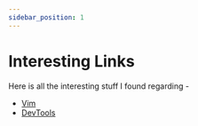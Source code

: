 ```yaml
---
sidebar_position: 1
---
```


# Interesting Links

Here is all the interesting stuff I found regarding -

-   [Vim](Vim/links)
-   [DevTools](DevTools/links)
